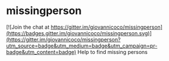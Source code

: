 # missingperson

[![Join the chat at https://gitter.im/giovannicoco/missingperson](https://badges.gitter.im/giovannicoco/missingperson.svg)](https://gitter.im/giovannicoco/missingperson?utm_source=badge&utm_medium=badge&utm_campaign=pr-badge&utm_content=badge)
Help to find missing persons
